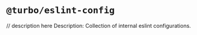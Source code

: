 # `@turbo/eslint-config`

// description here
Description:
Collection of internal eslint configurations.
